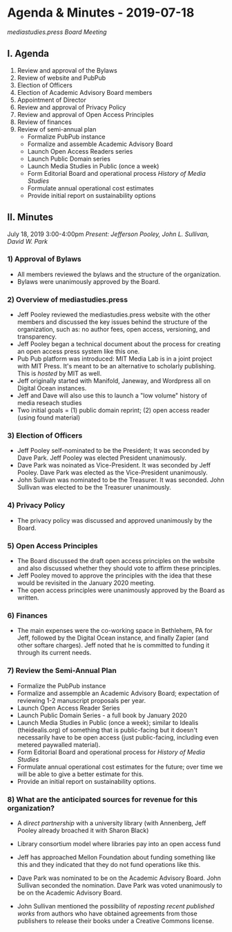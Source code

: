 # Agenda & Minutes - 2019-07-18

*mediastudies.press Board Meeting*

## I. Agenda

1. Review and approval of the Bylaws
2. Review of website and PubPub
3. Election of Officers
4. Election of Academic Advisory Board members
5. Appointment of Director
6. Review and approval of Privacy Policy
7. Review and approval of Open Access Principles
8. Review of finances
9. Review of semi-annual plan
	* Formalize PubPub instance
	* Formalize and assemble Academic Advisory Board
	* Launch Open Access Readers series
	* Launch Public Domain series
	* Launch Media Studies in Public (once a week)
	* Form Editorial Board and operational process *History of Media Studies*
	* Formulate annual operational cost estimates
	* Provide initial report on sustainability options


## II. Minutes
July 18, 2019 3:00-4:00pm
*Present: Jefferson Pooley, John L. Sullivan, David W. Park*

### 1) Approval of Bylaws
* All members reviewed the bylaws and the structure of the organization.
* Bylaws were unanimously approved by the Board.

### 2) Overview of mediastudies.press
* Jeff Pooley reviewed the mediastudies.press website with the other members and discussed the key issues behind the structure of the organization, such as: no author fees, open access, versioning, and transparency.
* Jeff Pooley began a technical document about the process for creating an open access press system like this one.
* Pub Pub platform was introduced: MIT Media Lab is in a joint project with MIT Press. It's meant to be an alternative to scholarly publishing. This is *hosted* by MIT as well.
* Jeff originally started with Manifold, Janeway, and Wordpress all on Digital Ocean instances.
* Jeff and Dave will also use this to launch a "low volume" history of media reseach studies
* Two initial goals = (1) public domain reprint; (2) open access reader (using found material)
### 3) Election of Officers
* Jeff Pooley self-nominated to be the President; It was seconded by Dave Park. Jeff Pooley was elected President unanimously.
* Dave Park was noinated as Vice-President. It was seconded by Jeff Pooley. Dave Park was elected as the Vice-President unanimously.
* John Sullivan was nominated to be the Treasurer. It was seconded. John Sullivan was elected to be the Treasurer unanimously.

### 4) Privacy Policy
* The privacy policy was discussed and approved unanimously by the Board.

### 5) Open Access Principles
* The Board discussed the draft open access principles on the website and also discussed whether they should vote to affirm these principles.
* Jeff Pooley moved to approve the principles with the idea that these would be revisited in the January 2020 meeting.
* The open access principles were unanimously approved by the Board as written.

### 6) Finances
* The main expenses were the co-working space in Bethlehem, PA for Jeff, followed by the Digital Ocean instance, and finally Zapier (and other softare charges). Jeff noted that he is committed to funding it through its current needs.

### 7) Review the Semi-Annual Plan
* Formalize the PubPub instance
* Formalize and assempble an Academic Advisory Board; expectation of reviewing 1-2 manuscript proposals per year.
* Launch Open Access Reader Series
* Launch Public Domain Series - a full book by January 2020
* Launch Media Studies in Public (once a week); similar to Idealis (theidealis.org) of something that is public-facing but it doesn't necessarily have to be open access (just public-facing, including even metered paywalled material).
* Form Editorial Board and operational process for *History of Media Studies*
* Formulate annual operational cost estimates for the future; over time we will be able to give a better estimate for this.
* Provide an initial report on sustainability options. 

### 8) What are the anticipated sources for revenue for this organization?
* A *direct partnership* with a university library (with Annenberg, Jeff Pooley already broached it with Sharon Black)
* Library consortium model where libraries pay into an open access fund
* Jeff has approached Mellon Foundation about funding something like this and they indicated that they do not fund operations like this.

* Dave Park was nominated to be on the Academic Advisory Board. John Sullivan seconded the nomination. Dave Park was voted unanimously to be on the Academic Advisory Board.
* John Sullivan mentioned the possibility of *reposting recent published works* from authors who have obtained agreements from those publishers to release their books under a Creative Commons license.


